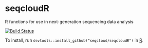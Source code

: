# seqcloudR
R functions for use in next-generation sequencing data analysis

[![Build Status](https://travis-ci.org/seqcloud/seqcloudR.svg?branch=master)](https://travis-ci.org/seqcloud/seqcloudR)

To install, run `devtools::install_github("seqcloud/seqcloudR")` in [R](https://www.r-project.org).
